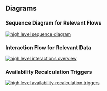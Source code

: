 ## Diagrams

### Sequence Diagram for Relevant Flows

[![high level sequence diagram](http://millenniumfalcon.gitlab.production.smartbox.com/r2-d2-api/report/html/docs/architecture/diagram/high-level-sequence-diagram.png)](http://millenniumfalcon.gitlab.production.smartbox.com/r2-d2-api/report/html/docs/architecture/diagram/high-level-sequence-diagram.png)

### Interaction Flow for Relevant Data

[![high level interactions overview](http://millenniumfalcon.gitlab.production.smartbox.com/r2-d2-api/report/html/docs/architecture/diagram/high-level-interactions-overview.png)](http://millenniumfalcon.gitlab.production.smartbox.com/r2-d2-api/report/html/docs/architecture/diagram/high-level-interactions-overview.png)

### Availability Recalculation Triggers 

[![high level availability recalculation triggers](http://millenniumfalcon.gitlab.production.smartbox.com/r2-d2-api/report/html/docs/architecture/diagram/high-level-availability-recalculation-triggers.png)](http://millenniumfalcon.gitlab.production.smartbox.com/r2-d2-api/report/html/docs/architecture/diagram/high-level-availability-recalculation-triggers.png)
